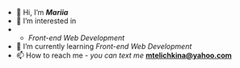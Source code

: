 - 👋 Hi, I’m ***Mariia***
- 👀 I’m interested in 
- * *Front-end Web Development*
- 🌱 I’m currently learning *Front-end Web Development*
- 📫 How to reach me - *you can text me* **mtelichkina@yahoo.com**





<!---
mtelichkina/mtelichkina is a ✨ special ✨ repository because its `README.md` (this file) appears on your GitHub profile.
You can click the Preview link to take a look at your changes.
--->

